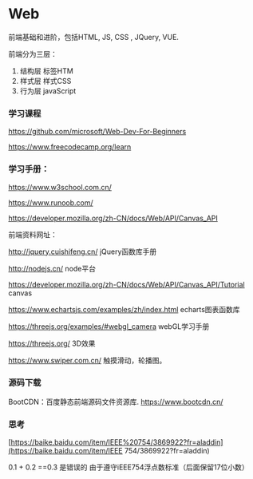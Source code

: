 # Web
前端基础和进阶，包括HTML, JS, CSS , JQuery, VUE.

前端分为三层：

1. 结构层 标签HTM
2. 样式层 样式CSS
3. 行为层 javaScript

### 学习课程

https://github.com/microsoft/Web-Dev-For-Beginners

https://www.freecodecamp.org/learn

### 学习手册：

https://www.w3school.com.cn/

https://www.runoob.com/ 

https://developer.mozilla.org/zh-CN/docs/Web/API/Canvas_API 

前端资料网址：

http://jquery.cuishifeng.cn/ jQuery函数库手册

http://nodejs.cn/ node平台

https://developer.mozilla.org/zh-CN/docs/Web/API/Canvas_API/Tutorial canvas

https://www.echartsjs.com/examples/zh/index.html echarts图表函数库

https://threejs.org/examples/#webgl_camera webGL学习手册

https://threejs.org/  3D效果

https://www.swiper.com.cn/  触摸滑动，轮播图。

### 源码下载

BootCDN：百度静态前端源码文件资源库. https://www.bootcdn.cn/

### 思考

[https://baike.baidu.com/item/IEEE%20754/3869922?fr=aladdin](https://baike.baidu.com/item/IEEE 754/3869922?fr=aladdin)

0.1 + 0.2 ==0.3 是错误的 由于遵守iEEE754浮点数标准（后面保留17位小数）

